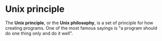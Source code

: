 # Unix principle

The **Unix principle**, or the **Unix philosophy**, is a set of principle for
how creating programs. One of the most famous sayings is "a program should do
one thing only and do it well".
